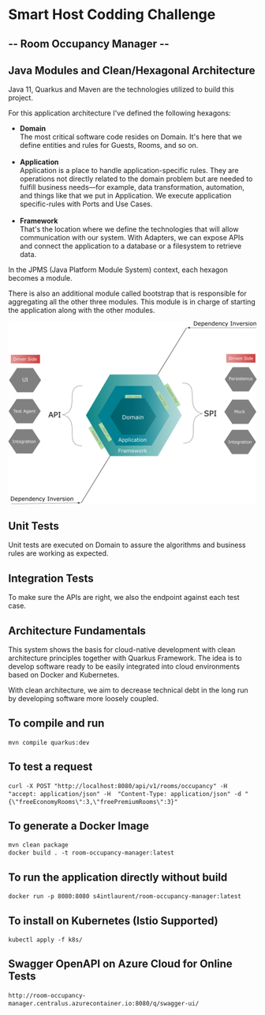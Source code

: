# Smart Host Codding Challenge  #

## -- Room Occupancy Manager --

## Java Modules and Clean/Hexagonal Architecture

Java 11, Quarkus and Maven are the technologies utilized to build this project.

For this application architecture I've defined the following hexagons:

- <b>Domain</b>
  <br> The most critical software code resides on Domain. It's here that we define entities and rules for Guests, Rooms, and so on.   <br><br>
- <b>Application</b>
  <br> Application is a place to handle application-specific rules. They are operations not directly related to the domain problem but are needed to fulfill business needs—for example, data transformation, automation, and things like that we put in Application. We execute application specific-rules with Ports and Use Cases.<br><br>
- <b>Framework</b>
  <br> That's the location where we define the technologies that will allow communication with our system. With Adapters, we can expose APIs and connect the application to a database or a filesystem to retrieve data.

In the JPMS (Java Platform Module System) context, each hexagon becomes a module.

There is also an additional module called bootstrap that is responsible for aggregating all the other three modules. This module is in charge of starting the application along with the other modules.


![Hexagonal](src/main/resources/hexagon.png?raw=true)


## Unit Tests

Unit tests are executed on Domain to assure the algorithms and business rules are working as expected.

## Integration Tests

To make sure the APIs are right, we also the endpoint against each test case.

## Architecture Fundamentals

This system shows the basis for cloud-native development with clean architecture principles together with Quarkus Framework. The idea is to develop software ready to be easily integrated into cloud environments based on Docker and Kubernetes. 

With clean architecture, we aim to decrease technical debt in the long run by developing software more loosely coupled.

## To compile and run
```
mvn compile quarkus:dev
```

## To test a request
```
curl -X POST "http://localhost:8080/api/v1/rooms/occupancy" -H  "accept: application/json" -H  "Content-Type: application/json" -d "{\"freeEconomyRooms\":3,\"freePremiumRooms\":3}"
```

## To generate a Docker Image
```
mvn clean package
docker build . -t room-occupancy-manager:latest
```

## To run the application directly without build
```
docker run -p 8080:8080 s4intlaurent/room-occupancy-manager:latest
```

## To install on Kubernetes (Istio Supported)
```
kubectl apply -f k8s/
```

## Swagger OpenAPI on Azure Cloud for Online Tests
```
http://room-occupancy-manager.centralus.azurecontainer.io:8080/q/swagger-ui/
```
